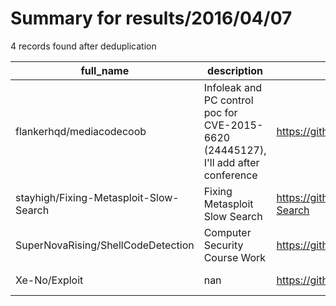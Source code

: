 
# Summary for results/2016/04/07
    
4 records found after deduplication

| full_name | description | html_url | matched_list | matched_count | pushed_at | size | stargazers_count | language | forks_count | vul_ids |
|----------------------------------------|-------------------------------------------------------------------------------------|-----------------------------------------------------------|----------------------------------|-----------------|---------------------------|--------|--------------------|------------|---------------|-------------------|
| flankerhqd/mediacodecoob | Infoleak and PC control poc for CVE-2015-6620 (24445127), I'll add after conference | https://github.com/flankerhqd/mediacodecoob | ['cve poc'] | 1 | 2016-04-07 10:37:02+00:00 | 7269 | 48 | C++ | 18 | ['CVE-2015-6620'] |
| stayhigh/Fixing-Metasploit-Slow-Search | Fixing Metasploit Slow Search | https://github.com/stayhigh/Fixing-Metasploit-Slow-Search | ['metasploit module OR payload'] | 1 | 2016-04-07 03:00:38+00:00 | 1 | 0 | Shell | 0 | [] |
| SuperNovaRising/ShellCodeDetection | Computer Security Course Work | https://github.com/SuperNovaRising/ShellCodeDetection | ['shellcode'] | 1 | 2016-04-07 01:10:24+00:00 | 286 | 0 | C | 0 | [] |
| Xe-No/Exploit | nan | https://github.com/Xe-No/Exploit | ['exploit'] | 1 | 2016-04-07 01:42:30+00:00 | 0 | 1 | nan | 0 | [] |
